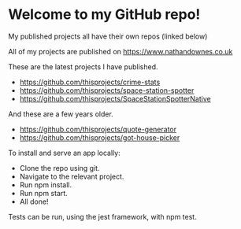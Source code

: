 # Welcome to my GitHub repo!

My published projects all have their own repos (linked below) 

All of my projects are published on https://www.nathandownes.co.uk

These are the latest projects I have published. 

* https://github.com/thisprojects/crime-stats  
* https://github.com/thisprojects/space-station-spotter
* https://github.com/thisprojects/SpaceStationSpotterNative

And these are a few years older.

* https://github.com/thisprojects/quote-generator
* https://github.com/thisprojects/got-house-picker

To install and serve an app locally: 

  * Clone the repo using git.
  * Navigate to the relevant project.
  * Run npm install. 
  * Run npm start.
  * All done!

Tests can be run, using the jest framework,  with npm test. 









